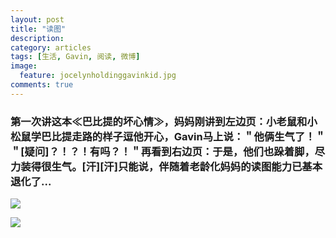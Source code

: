 ```yaml
---
layout: post
title: "读图"
description: 
category: articles
tags: [生活, Gavin, 阅读, 微博]
image:
  feature: jocelynholdinggavinkid.jpg
comments: true
---
```


### 第一次讲这本≪巴比提的坏心情≫，妈妈刚讲到左边页：小老鼠和小松鼠学巴比提走路的样子逗他开心，Gavin马上说：＂他俩生气了！＂＂[疑问]？！？！有吗？！＂再看到右边页：于是，他们也跺着脚，尽力装得很生气。[汗][汗]只能说，伴随着老龄化妈妈的读图能力已基本退化了... ###

![](http://i.imgur.com/4pYtaKM.jpg)

![](http://i.imgur.com/3FX35Sq.jpg)